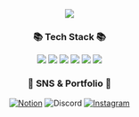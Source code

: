 <div align=center>
<img src="https://capsule-render.vercel.app/api?type=waving&color=timeAuto&height=200&section=header&text=SUNJIHEE&fontSize=75" />
	
	
</div>
<div align=center>
	<h3>📚 Tech Stack 📚</h3> 
	
	
</div>
<div align="center">
	<img src="https://img.shields.io/badge/Python-3776AB?style=flat-square&logo=python&logoColor=white" />
	<img src="https://img.shields.io/badge/sqlite-003B57?style=flat&logo=sqlite&logoColor=white" />
	<img src="https://img.shields.io/badge/MySQL-4479A1?style=flat&logo=MySQL&logoColor=white" />
	<img src="https://img.shields.io/badge/R-276DC3?style=flat&logo=R&logoColor=white" />
	<img src="https://img.shields.io/badge/postgresql-4169E1?style=flat&logo=postgresql&logoColor=white" />
	<img src="https://img.shields.io/badge/Docker-2496ED?style=flat&logo=Docker&logoColor=white" />
	
	
	
	
</div>
<div align=center>
	<h3>🎨 SNS & Portfolio 🎨</h3>
	
	
</div>
<div align=center>
	<a href = "https://stone-paint-c02.notion.site/Data-Analyst-2bdcda1313734458b5a79b3fc4fa4ae5"> 
		<img alt="Notion" src ="https://img.shields.io/badge/Portfolio-%23000000.svg?style=for-the-badge&logo=notion&logoColor=white"/></a>
	</a>
	<img alt="Discord" src ="https://img.shields.io/badge/선지희%231561-%237289DA.svg?style=for-the-badge&logo=discord&logoColor=white"/>
	
</a>
	<a href = "https://instagram.com/mean.___.happy?igshid=MmIzYWVlNDQ5Yg=="> 
		<img alt="Instagram" src ="https://img.shields.io/badge/Instagram-%23E4405F.svg?style=for-the-badge&logo=Instagram&logoColor=white"/></a>
	
</a>
	
</div>
<br>
<div align=center>
	
<!--
**SUNJIHEE/SUNJIHEE** is a ✨ _special_ ✨ repository because its `README.md` (this file) appears on your GitHub profile.

Here are some ideas to get you started:

- 🔭 I’m currently working on ...
- 🌱 I’m currently learning ...
- 👯 I’m looking to collaborate on ...
- 🤔 I’m looking for help with ...
- 💬 Ask me about ...
- 📫 How to reach me: ...
- 😄 Pronouns: ...
- ⚡ Fun fact: ...
-->

